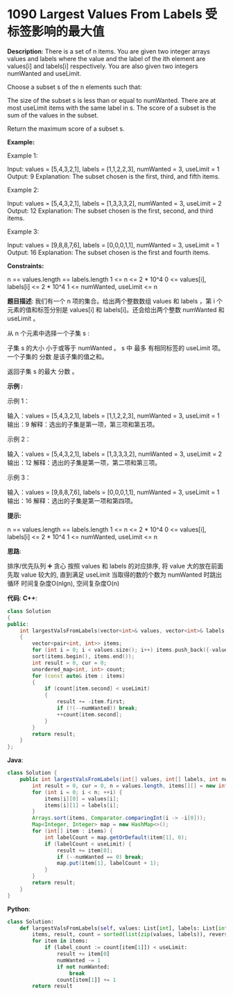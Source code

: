 # 1090 Largest Values From Labels 受标签影响的最大值

__Description__:
There is a set of n items. You are given two integer arrays values and labels where the value and the label of the ith element are values[i] and labels[i] respectively. You are also given two integers numWanted and useLimit.

Choose a subset s of the n elements such that:

The size of the subset s is less than or equal to numWanted.
There are at most useLimit items with the same label in s.
The score of a subset is the sum of the values in the subset.

Return the maximum score of a subset s.

__Example:__

Example 1:

Input: values = [5,4,3,2,1], labels = [1,1,2,2,3], numWanted = 3, useLimit = 1
Output: 9
Explanation: The subset chosen is the first, third, and fifth items.

Example 2:

Input: values = [5,4,3,2,1], labels = [1,3,3,3,2], numWanted = 3, useLimit = 2
Output: 12
Explanation: The subset chosen is the first, second, and third items.

Example 3:

Input: values = [9,8,8,7,6], labels = [0,0,0,1,1], numWanted = 3, useLimit = 1
Output: 16
Explanation: The subset chosen is the first and fourth items.

__Constraints:__

n == values.length == labels.length
1 <= n <= 2 \* 10^4
0 <= values[i], labels[i] <= 2 \* 10^4
1 <= numWanted, useLimit <= n

__题目描述__:
我们有一个 n 项的集合。给出两个整数数组 values 和 labels ，第 i 个元素的值和标签分别是 values[i] 和 labels[i]。还会给出两个整数 numWanted 和 useLimit 。

从 n 个元素中选择一个子集 s :

子集 s 的大小 小于或等于 numWanted 。
s 中 最多 有相同标签的 useLimit 项。
一个子集的 分数 是该子集的值之和。

返回子集 s 的最大 分数 。

__示例 :__

示例 1：

输入：values = [5,4,3,2,1], labels = [1,1,2,2,3], numWanted = 3, useLimit = 1
输出：9
解释：选出的子集是第一项，第三项和第五项。

示例 2：

输入：values = [5,4,3,2,1], labels = [1,3,3,3,2], numWanted = 3, useLimit = 2
输出：12
解释：选出的子集是第一项，第二项和第三项。

示例 3：

输入：values = [9,8,8,7,6], labels = [0,0,0,1,1], numWanted = 3, useLimit = 1
输出：16
解释：选出的子集是第一项和第四项。

__提示:__

n == values.length == labels.length
1 <= n <= 2 \* 10^4
0 <= values[i], labels[i] <= 2 \* 10^4
1 <= numWanted, useLimit <= n

__思路__:

排序/优先队列 ➕ 贪心
按照 values 和 labels 的对应排序, 将 value 大的放在前面
先取 value 较大的, 直到满足 useLimit
当取得的数的个数为 numWanted 时跳出循环
时间复杂度O(nlgn), 空间复杂度O(n)

__代码__:
__C++__:

```C++
class Solution 
{
public:
    int largestValsFromLabels(vector<int>& values, vector<int>& labels, int numWanted, int useLimit) 
    {
        vector<pair<int, int>> items;
        for (int i = 0; i < values.size(); i++) items.push_back({-values[i], labels[i]});
        sort(items.begin(), items.end());
        int result = 0, cur = 0;
        unordered_map<int, int> count;
        for (const auto& item : items) 
        {
            if (count[item.second] < useLimit) 
            {
                result += -item.first;
                if (!(--numWanted)) break;
                ++count[item.second];
            }
        }
        return result;
    }
};
```

__Java__:

```Java
class Solution {
    public int largestValsFromLabels(int[] values, int[] labels, int numWanted, int useLimit) {
        int result = 0, cur = 0, n = values.length, items[][] = new int[n][2];
        for (int i = 0; i < n; ++i) {
            items[i][0] = values[i];
            items[i][1] = labels[i];
        }
        Arrays.sort(items, Comparator.comparingInt(i -> -i[0]));
        Map<Integer, Integer> map = new HashMap<>();
        for (int[] item : items) {
            int labelCount = map.getOrDefault(item[1], 0);
            if (labelCount < useLimit) {
                result += item[0];
                if (--numWanted == 0) break;
                map.put(item[1], labelCount + 1);
            }
        }
        return result;
    }
}
```

__Python__:

```Python
class Solution:
    def largestValsFromLabels(self, values: List[int], labels: List[int], numWanted: int, useLimit: int) -> int:
        items, result, count = sorted(list(zip(values, labels)), reverse=True), 0, defaultdict(int)
        for item in items:
            if (label_count := count[item[1]]) < useLimit:
                result += item[0]
                numWanted -= 1
                if not numWanted:
                    break
                count[item[1]] += 1
        return result
```
